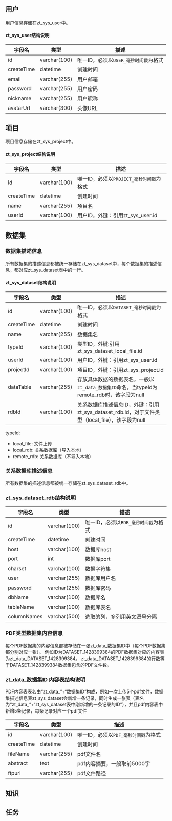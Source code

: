 
## 用户

用户信息存储在zt_sys_user中。

#### zt_sys_user结构说明

|字段名|类型|描述|
|---|---|---|
|id|varchar(100)|唯一ID，必须以`USER_毫秒时间戳`为格式|
|createTime|datetime|创建时间|
|email|varchar(255)|用户邮箱|
|password|varchar(255)|用户密码|
|nickname|varchar(255)|用户昵称|
|avatarUrl|varchar(300)|头像URL|


## 项目

项目信息存储在zt_sys_project中。

#### zt_sys_project结构说明

|字段名|类型|描述|
|---|---|---|
|id|varchar(100)|唯一ID，必须以`PROJECT_毫秒时间戳`为格式|
|createTime|datetime|创建时间|
|name|varchar(255)|项目名|
|userId|varchar(100)|用户ID，外键：引用zt_sys_user.id|


## 数据集

### 数据集描述信息

所有数据集的描述信息都被统一存储在zt_sys_dataset中，每个数据集的描述信息，都对应zt_sys_dataset表中的一行。

#### zt_sys_dataset结构说明

|字段名|类型|描述|
|---|---|---|
|id|varchar(100)|唯一ID，必须以`DATASET_毫秒时间戳`为格式|
|createTime|datetime|创建时间|
|name|varchar(255)|数据集名|
|typeId|varchar(100)|类型ID，外键:引用zt_sys_dataset_local_file.id|
|userId|varchar(100)|用户ID，外键：引用zt_sys_user.id|
|projectId|varchar(100)|项目ID，外键：引用zt_sys_project.id|
|dataTable|varchar(255)|存放具体数据的数据表名，一般以`zt_data_数据集ID`命名，当typeId为remote_rdb时，该字段为null|
|rdbId|varchar(100)|关系数据库描述信息ID，外键：引用zt_sys_dataset_rdb.id，对于文件类型（local_file），该字段为null|


typeId:
+ local_file: 文件上传
+ local_rdb: 关系数据库（导入本地）
+ remote_rdb: 关系数据库（不导入本地）


### 关系数据库描述信息

所有数据集的描述信息都被统一存储在zt_sys_dataset_rdb中。

### zt_sys_dataset_rdb结构说明

|字段名|类型|描述|
|---|---|---|
|id|varchar(100)|唯一ID，必须以`RDB_毫秒时间戳`为格式|
|createTime|datetime|创建时间|
|host|varchar(100)|数据库host|
|port|int|数据库port|
|charset|varchar(100)|数据字符集|
|user|varchar(255)|数据库用户名|
|password|varchar(255)|数据库密码|
|dbName|varchar(100)|数据库名|
|tableName|varchar(100)|数据库表名|
|columnNames|varchar(500)|选取的列，多列用英文逗号分隔|


### PDF类型数据集内容信息

每个PDF数据集的内容信息都被存储在一张zt_data_数据集ID中（每个PDF数据集都分别对应一张）。
例如ID为DATASET_1428399384的PDF数据集对应的内容表为zt_data_DATASET_1428399384。
zt_data_DATASET_1428399384的行数等于DATASET_1428399384数据集包含的PDF文件数。

### zt_data_数据集ID 内容表结构说明
PDF内容表表名由“zt_data_”+“数据集ID”构成，例如一次上传5个pdf文件，数据集描述信息表zt_sys_dataset会新增一条记录，同时生成一张表（表名为“zt_data_”+“zt_sys_dataset表中刚新增的一条记录的ID”），并且pdf内容表中新增5条记录，每条记录对应一个pdf文件

|字段名|类型|描述|
|---|---|---|
|id|varchar(100)|唯一ID，必须以`PDF_毫秒时间戳`为格式|
|createTime|datetime|创建时间|
|fileName|varchar(255)|pdf文件名|
|abstract|text|pdf内容摘要，一般取前5000字|
|ftpurl|varchar(255)|pdf文件路径|


## 知识



## 任务
